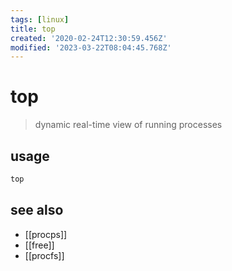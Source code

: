 ```yaml
---
tags: [linux]
title: top
created: '2020-02-24T12:30:59.456Z'
modified: '2023-03-22T08:04:45.768Z'
---
```


# top

> dynamic real-time view of running processes

## usage

```sh
top
```

## see also

- [[procps]]
- [[free]]
- [[procfs]]
